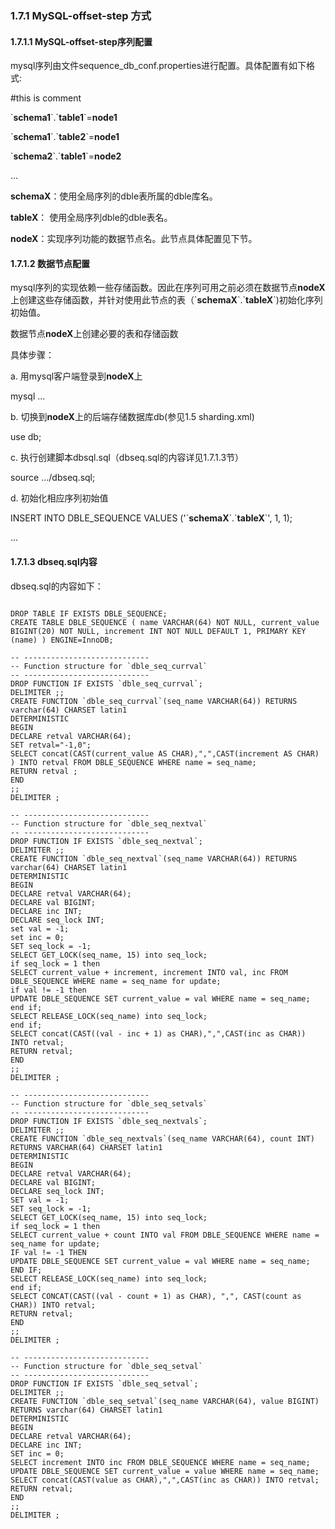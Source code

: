 ### 1.7.1 MySQL-offset-step 方式
#### 1.7.1.1 MySQL-offset-step序列配置

mysql序列由文件sequence_db_conf.properties进行配置。具体配置有如下格式:

\#this is comment

\`**schema1**\`\.\`**table1**\`=**node1**

\`**schema1**\`\.\`**table2**\`=**node1**

\`**schema2**\`\.\`**table1**\`=**node2**

...

**schemaX**：使用全局序列的dble表所属的dble库名。

**tableX**： 使用全局序列dble的dble表名。

**nodeX**：实现序列功能的数据节点名。此节点具体配置见下节。

#### 1.7.1.2 数据节点配置

mysql序列的实现依赖一些存储函数。因此在序列可用之前必须在数据节点**nodeX**上创建这些存储函数，并针对使用此节点的表（\`**schemaX**\`\.\`**tableX**\`)初始化序列初始值。

数据节点**nodeX**上创建必要的表和存储函数

具体步骤：

a. 用mysql客户端登录到**nodeX**上

   mysql ...

b. 切换到**nodeX**上的后端存储数据库db(参见1.5 sharding.xml)

use db;

c. 执行创建脚本dbsql.sql（dbseq.sql的内容详见1.7.1.3节）

source .../dbseq.sql;

d. 初始化相应序列初始值

INSERT INTO DBLE_SEQUENCE VALUES ('\`**schemaX**\`\.\`**tableX**\`', 1, 1);

...

#### 1.7.1.3 dbseq.sql内容

dbseq.sql的内容如下：  


```  

DROP TABLE IF EXISTS DBLE_SEQUENCE;  
CREATE TABLE DBLE_SEQUENCE ( name VARCHAR(64) NOT NULL, current_value BIGINT(20) NOT NULL, increment INT NOT NULL DEFAULT 1, PRIMARY KEY (name) ) ENGINE=InnoDB;

-- ----------------------------  
-- Function structure for `dble_seq_currval`  
-- ----------------------------  
DROP FUNCTION IF EXISTS `dble_seq_currval`;  
DELIMITER ;;  
CREATE FUNCTION `dble_seq_currval`(seq_name VARCHAR(64)) RETURNS varchar(64) CHARSET latin1  
DETERMINISTIC  
BEGIN  
DECLARE retval VARCHAR(64);  
SET retval="-1,0";  
SELECT concat(CAST(current_value AS CHAR),",",CAST(increment AS CHAR) ) INTO retval FROM DBLE_SEQUENCE WHERE name = seq_name;  
RETURN retval ;  
END  
;;  
DELIMITER ;

-- ----------------------------  
-- Function structure for `dble_seq_nextval`  
-- ----------------------------  
DROP FUNCTION IF EXISTS `dble_seq_nextval`;  
DELIMITER ;;  
CREATE FUNCTION `dble_seq_nextval`(seq_name VARCHAR(64)) RETURNS varchar(64) CHARSET latin1  
DETERMINISTIC  
BEGIN  
DECLARE retval VARCHAR(64);  
DECLARE val BIGINT;  
DECLARE inc INT;  
DECLARE seq_lock INT;  
set val = -1;  
set inc = 0;  
SET seq_lock = -1;  
SELECT GET_LOCK(seq_name, 15) into seq_lock;  
if seq_lock = 1 then  
SELECT current_value + increment, increment INTO val, inc FROM DBLE_SEQUENCE WHERE name = seq_name for update;  
if val != -1 then  
UPDATE DBLE_SEQUENCE SET current_value = val WHERE name = seq_name;  
end if;  
SELECT RELEASE_LOCK(seq_name) into seq_lock;  
end if;  
SELECT concat(CAST((val - inc + 1) as CHAR),",",CAST(inc as CHAR)) INTO retval;  
RETURN retval;  
END  
;;  
DELIMITER ;

-- ----------------------------  
-- Function structure for `dble_seq_setvals`  
-- ----------------------------  
DROP FUNCTION IF EXISTS `dble_seq_nextvals`;  
DELIMITER ;;  
CREATE FUNCTION `dble_seq_nextvals`(seq_name VARCHAR(64), count INT) RETURNS VARCHAR(64) CHARSET latin1  
DETERMINISTIC  
BEGIN  
DECLARE retval VARCHAR(64);  
DECLARE val BIGINT;  
DECLARE seq_lock INT;  
SET val = -1;  
SET seq_lock = -1;  
SELECT GET_LOCK(seq_name, 15) into seq_lock;  
if seq_lock = 1 then  
SELECT current_value + count INTO val FROM DBLE_SEQUENCE WHERE name = seq_name for update;  
IF val != -1 THEN  
UPDATE DBLE_SEQUENCE SET current_value = val WHERE name = seq_name;  
END IF;  
SELECT RELEASE_LOCK(seq_name) into seq_lock;  
end if;  
SELECT CONCAT(CAST((val - count + 1) as CHAR), ",", CAST(count as CHAR)) INTO retval;  
RETURN retval;  
END  
;;  
DELIMITER ;

-- ----------------------------  
-- Function structure for `dble_seq_setval`  
-- ----------------------------  
DROP FUNCTION IF EXISTS `dble_seq_setval`;  
DELIMITER ;;  
CREATE FUNCTION `dble_seq_setval`(seq_name VARCHAR(64), value BIGINT) RETURNS varchar(64) CHARSET latin1  
DETERMINISTIC  
BEGIN  
DECLARE retval VARCHAR(64);  
DECLARE inc INT;  
SET inc = 0;  
SELECT increment INTO inc FROM DBLE_SEQUENCE WHERE name = seq_name;  
UPDATE DBLE_SEQUENCE SET current_value = value WHERE name = seq_name;  
SELECT concat(CAST(value as CHAR),",",CAST(inc as CHAR)) INTO retval;  
RETURN retval;  
END  
;;  
DELIMITER ;

```  
 
